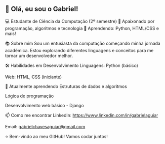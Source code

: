 

## 👋 Olá, eu sou o Gabriel!
💻 Estudante de Ciência da Computação (2º semestre)
🎯 Apaixonado por programação, algoritmos e tecnologia
🚀 Aprendendo: Python, HTML/CSS e mais!

📚 Sobre mim
Sou um entusiasta da computação começando minha jornada acadêmica. Estou explorando diferentes linguagens e conceitos para me tornar um desenvolvedor melhor.

🛠 Habilidades em Desenvolvimento
Linguagens: Python (básico)

Web: HTML, CSS (iniciante)

🌱 Atualmente aprendendo
Estruturas de dados e algoritmos

Lógica de programação

Desenvolvimento web básico - Django

📫 Como me encontrar
LinkedIn: https://www.linkedin.com/in/gabrielaguiar

Email: gabrielchavesaguiar@gmail.com

⭐ Bem-vindo ao meu GitHub! Vamos codar juntos!



